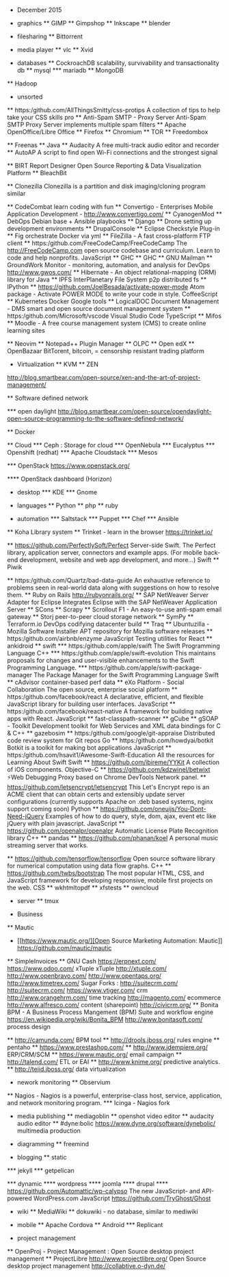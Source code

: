 * December 2015

* graphics
** GIMP
** Gimpshop
**  Inkscape
** blender

* filesharing
** Bittorrent

* media player
** vlc
** Xvid

* databases
** CockroachDB  scalability, survivability and transactionality db
** mysql
*** mariadb
** MongoDB

** Hadoop


* unsorted

** https:/github.com/AllThingsSmitty/css-protips A collection of tips to help take your CSS skills pro
** Anti-Spam SMTP - Proxy Server Anti-Spam SMTP Proxy Server implements multiple spam filters
** Apache OpenOffice/Libre Office
** Firefox
** Chromium
** TOR
** Freedombox


** Freenas
** Java 
** Audacity A free multi-track audio editor and recorder
** AutoAP A script to find open Wi-Fi connections and the strongest signal

** BIRT Report Designer Open Source Reporting & Data Visualization Platform
** BleachBit

** Clonezilla Clonezilla is a partition and disk imaging/cloning program similar

** CodeCombat learn coding with fun
** Convertigo - Enterprises Mobile Application Development - http://www.convertigo.com/
** CyanogenMod
** DebOps Debian base + Ansible playbooks 
** Django
** Drone setting up development environments 
** DrupalConsole
** Eclipse Checkstyle Plug-in
** Fig orchestrate Docker via yml
** FileZilla - A fast cross-platform FTP client
** https:/github.com/FreeCodeCamp/FreeCodeCamp The http://FreeCodeCamp.com open source codebase and curriculum. Learn to code and help nonprofits. JavaScript
** GHC
** GHC
** GNU Mailman
** GroundWork Monitor - monitoring, automation, and analysis for DevOps  http://www.gwos.com/
** Hibernate - An object relational-mapping (ORM) library for Java
** IPFS InterPlanetary File System p2p distributed fs
** IPython
** https://github.com/JoelBesada/activate-power-mode Atom package - Activate POWER MODE to write your code in style. CoffeeScript
** Kubernetes Docker Google tools
** LogicalDOC Document Management - DMS smart and open source document management system
** https:/github.com/Microsoft/vscode Visual Studio Code TypeScript
** Mifos
** Moodle - A free course management system (CMS) to create online learning sites

** Neovim 
** Notepad++ Plugin Manager
** OLPC 
** Open edX
** OpenBazaar BitTorent, bitcoin, = censorship resistant trading platform


* Virtualization
** KVM
** ZEN 

http://blog.smartbear.com/open-source/xen-and-the-art-of-project-management/

** Software defined network

*** open daylight
http://blog.smartbear.com/open-source/opendaylight-open-source-programming-to-the-software-defined-network/

** Docker

** Cloud
*** Ceph : Storage for cloud
*** OpenNebula
*** Eucalyptus
*** Openshift (redhat)
*** Apache Cloudstack
*** Mesos

*** OpenStack 
https://www.openstack.org/

**** OpenStack dashboard (Horizon)



* desktop 
*** KDE
*** Gnome

* languages
** Python
** php
** ruby


* automation
*** Saltstack
*** Puppet
*** Chef
*** Ansible

** Koha Library system
** Trinket - learn in the browser https://trinket.io/

** https://github.com/PerfectlySoft/Perfect Server-side Swift. The Perfect library, application server, connectors and example apps. (For mobile back-end development, website and web app development, and more...) Swift
** Piwik

** https:/github.com/Quartz/bad-data-guide An exhaustive reference to problems seen in real-world data along with suggestions on how to resolve them.
** Ruby on Rails http://rubyonrails.org/
** SAP NetWeaver Server Adapter for Eclipse Integrates Eclipse with the SAP NetWeaver Application Server
** SCons
** Scrapy
** Scrollout F1 - An easy-to-use anti-spam email gateway
** Storj peer-to-peer cloud storage network
** SymPy
** Terraform.io  DevOps codifying datacenter build
** Traq
** Ubuntuzilla -  Mozilla Software Installer APT repository for Mozilla software releases
** https:/github.com/airbnb/enzyme JavaScript Testing utilities for React
** ankidroid
** swift
*** https:/github.com/apple/swift The Swift Programming Language C++
*** https:/github.com/apple/swift-evolution This maintains proposals for changes and user-visible enhancements to the Swift Programming Language.
*** https:/github.com/apple/swift-package-manager The Package Manager for the Swift Programming Language Swift
** cAdvisor container-based perf data
** eXo Platform - Social Collaboration The open source, enterprise social platform
** https:/github.com/facebook/react A declarative, efficient, and flexible JavaScript library for building user interfaces. JavaScript
** https:/github.com/facebook/react-native A framework for building native apps with React. JavaScript
** fast-classpath-scanner
** gCube
** gSOAP - Toolkit Development toolkit for Web Services and XML data bindings for C & C++
** gazebosim
** https:/github.com/google/git-appraise Distributed code review system for Git repos Go
** https:/github.com/howdyai/botkit Botkit is a toolkit for making bot applications JavaScript
** https:/github.com/hsavit1/Awesome-Swift-Education All the resources for Learning About Swift Swift
** https://github.com/ibireme/YYKit A collection of iOS components. Objective-C
** https://github.com/kdzwinel/betwixt ⚡Web Debugging Proxy based on Chrome DevTools Network panel.
** https://github.com/letsencrypt/letsencrypt This Let's Encrypt repo is an ACME client that can obtain certs and extensibly update server configurations (currently supports Apache on .deb based systems, nginx support coming soon) Python
** https://github.com/oneuijs/You-Dont-Need-jQuery Examples of how to do query, style, dom, ajax, event etc like jQuery with plain javascript. JavaScript
** https://github.com/openalpr/openalpr  Automatic License Plate Recognition library C++
** pandas
** https://github.com/phanan/koel A personal music streaming server that works.

** https://github.com/tensorflow/tensorflow Open source software library for numerical computation using data flow graphs. C++
** https://github.com/twbs/bootstrap The most popular HTML, CSS, and JavaScript framework for developing responsive, mobile first projects on the web. CSS
** wkhtmltopdf
** xfstests
** owncloud

* server
** tmux

* Business

** Mautic 
- [[https://www.mautic.org/][Open Source Marketing Automation: Mautic]] https://github.com/mautic/mautic

** SimpleInvoices
** GNU Cash
https://erpnext.com/
https://www.odoo.com/
xTuple xTuple http://xtuple.com/
http://www.openbravo.com/
http://www.opentaps.org/
http://www.timetrex.com/
Sugar Forks : http://suitecrm.com/ http://suitecrm.com/ https://www.vtiger.com/ crm
http://www.orangehrm.com/ time tracking 
http://magento.com/ ecommerce
http://www.alfresco.com/ content (sharepoint)
http://civicrm.org/
** Bonita BPM - A Business Process Mangement (BPM) Suite and workflow engine
https://en.wikipedia.org/wiki/Bonita_BPM http://www.bonitasoft.com/ process design

** http://camunda.com/ BPM tool
** http://drools.jboss.org/ rules engine
** pentaho
** https://www.prestashop.com/
** http://www.idempiere.org/  ERP/CRM/SCM
** https://www.mautic.org/ email campaign
** http://talend.com/ ETL or EAI 
** http://www.knime.org/ predictive analytics.
** http://teiid.jboss.org/ data virtualization

* nework monitoring
** Observium

** Nagios - Nagios is a powerful, enterprise-class host, service, application,
and network monitoring program.
*** Icinga - Nagios fork

* media publishing
** mediagoblin
** openshot video editor
** audacity audio editor
** #dyne:bolic https://www.dyne.org/software/dynebolic/ multimedia production

* diagramming
** freemind

* blogging
** static

*** jekyll
*** getpelican

*** dynamic 
**** wordpress
**** joomla
**** drupal
**** https://github.com/Automattic/wp-calypso The new JavaScript- and API-powered WordPress.com
JavaScript
https://github.com/TryGhost/Ghost

* wiki
** MediaWiki
** dokuwiki - no database, similar to mediwiki

* mobile
** Apache Cordova 
** Android
*** Replicant 

* project management 

** OpenProj  - Project Management : Open Source desktop project management
** ProjectLibre http://www.projectlibre.org/  Open Source desktop project
management
http://collabtive.o-dyn.de/
